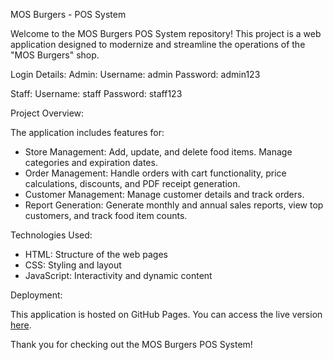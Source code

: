 MOS Burgers - POS System

Welcome to the MOS Burgers POS System repository! This project is a web application designed to modernize and streamline the operations of the "MOS Burgers" shop.

Login Details:
Admin:
Username: admin
Password: admin123

Staff:
Username: staff
Password: staff123

Project Overview:

The application includes features for:
- Store Management: Add, update, and delete food items. Manage categories and expiration dates.
- Order Management: Handle orders with cart functionality, price calculations, discounts, and PDF receipt generation.
- Customer Management: Manage customer details and track orders.
- Report Generation: Generate monthly and annual sales reports, view top customers, and track food item counts.

Technologies Used:

- HTML: Structure of the web pages
- CSS: Styling and layout
- JavaScript: Interactivity and dynamic content

Deployment:

This application is hosted on GitHub Pages. You can access the live version [here](https://shamax1999.github.io/BurgerShop/).


Thank you for checking out the MOS Burgers POS System!

